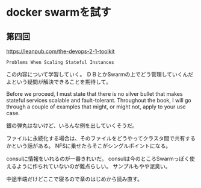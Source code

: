 # docker swarmを試す

## 第四回

https://leanpub.com/the-devops-2-1-toolkit

`Problems When Scaling Stateful Instances`

この内容について学習していく。
ＤＢとかSwarmの上でどう管理していくんだよという疑問が解決できることを期待して。

Before we proceed, I must state that there is no silver bullet that makes stateful services scalable and
fault-tolerant. Throughout the book, I will go through a couple of examples that might, or might
not, apply to your use case.

銀の弾丸はないけど、いろんな例を出していくそうだ。

ファイルに永続化する場合は、そのファイルをどうやってクラスタ間で共有するかという話がある。
NFSに乗せたらそこがシングルポイントになる。

consulに情報をいれるのが一番きれいだ。
consulは今のところSwarmっぽく使えるように作られていないのが難点らしい。
サンプルもやや泥臭い。

中途半端だけどここで寝るので章のはじめから読み直す。
